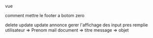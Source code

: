 vue
<!-- ! Recherche par objet renvoi un tableau vide ??? -->
<!-- ^ Probleme de la vue renvoyé apres la suppression -->
<!-- ^ Recher pas prenom d'utilisateur ne renvoi pas la vue du tableau au bon endroit ???? -->
<!-- ^ Recherche par preprenom renvoi un tableau vide pas avec la bonne mise ne page ?????  -->
<!-- ^ Idem pour recherche par mail  -->
comment mettre le footer a botom zero

delete update
update annonce gerer l'affichage des input pres remplie 
utilisateur => Prenom mail 
document => titre 
message => objet

